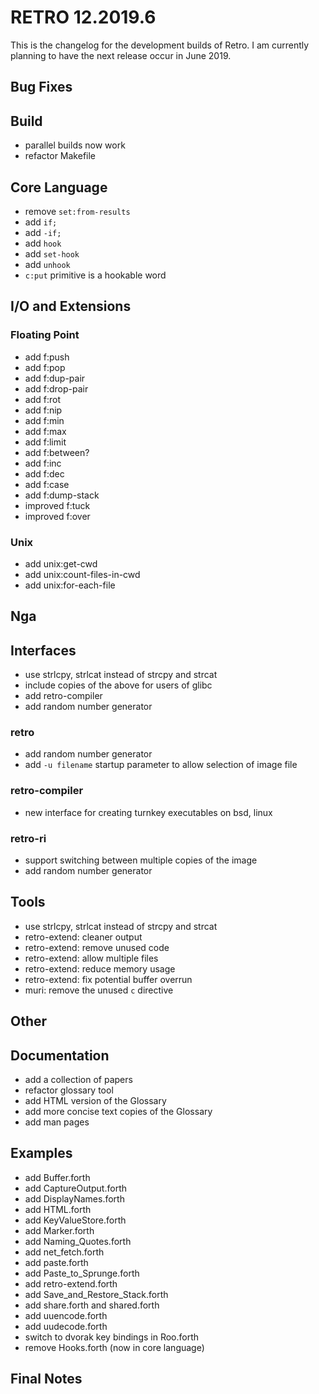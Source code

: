 # RETRO 12.2019.6

This is the changelog for the development builds of Retro.
I am currently planning to have the next release occur in
June 2019.

## Bug Fixes

## Build

- parallel builds now work
- refactor Makefile

## Core Language

- remove `set:from-results`
- add `if;`
- add `-if;`
- add `hook`
- add `set-hook`
- add `unhook`
- `c:put` primitive is a hookable word

## I/O and Extensions

### Floating Point

- add f:push
- add f:pop
- add f:dup-pair
- add f:drop-pair
- add f:rot
- add f:nip
- add f:min
- add f:max
- add f:limit
- add f:between?
- add f:inc
- add f:dec
- add f:case
- add f:dump-stack
- improved f:tuck
- improved f:over

### Unix

- add unix:get-cwd
- add unix:count-files-in-cwd
- add unix:for-each-file

## Nga

## Interfaces

- use strlcpy, strlcat instead of strcpy and strcat
- include copies of the above for users of glibc
- add retro-compiler
- add random number generator

### retro

- add random number generator
- add `-u filename` startup parameter to allow selection of
  image file

### retro-compiler

- new interface for creating turnkey executables on bsd, linux

### retro-ri

- support switching between multiple copies of the image
- add random number generator

## Tools

- use strlcpy, strlcat instead of strcpy and strcat
- retro-extend: cleaner output
- retro-extend: remove unused code
- retro-extend: allow multiple files
- retro-extend: reduce memory usage
- retro-extend: fix potential buffer overrun
- muri: remove the unused `c` directive

## Other

## Documentation

- add a collection of papers
- refactor glossary tool
- add HTML version of the Glossary
- add more concise text copies of the Glossary
- add man pages

## Examples

- add Buffer.forth
- add CaptureOutput.forth
- add DisplayNames.forth
- add HTML.forth
- add KeyValueStore.forth
- add Marker.forth
- add Naming_Quotes.forth
- add net_fetch.forth
- add paste.forth
- add Paste_to_Sprunge.forth
- add retro-extend.forth
- add Save_and_Restore_Stack.forth
- add share.forth and shared.forth
- add uuencode.forth
- add uudecode.forth
- switch to dvorak key bindings in Roo.forth
- remove Hooks.forth (now in core language)

## Final Notes
